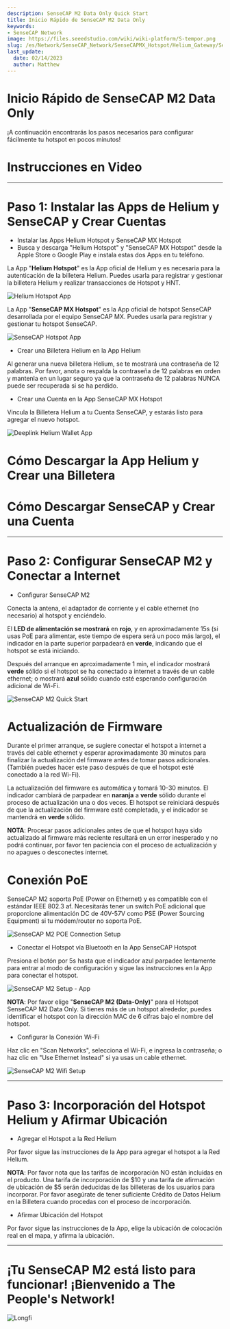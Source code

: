 ```yaml
---
description: SenseCAP M2 Data Only Quick Start
title: Inicio Rápido de SenseCAP M2 Data Only
keywords:
- SenseCAP Network
image: https://files.seeedstudio.com/wiki/wiki-platform/S-tempor.png
slug: /es/Network/SenseCAP_Network/SenseCAPMX_Hotspot/Helium_Gateway/SenseCAP_M2_Data_Only/Quick_Start
last_update:
  date: 02/14/2023
  author: Matthew
---
```


Inicio Rápido de SenseCAP M2 Data Only
=======================================

¡A continuación encontrarás los pasos necesarios para configurar fácilmente tu hotspot en pocos minutos!

**Instrucciones en Video**
==========================

* * *

**Paso 1: Instalar las Apps de Helium y SenseCAP y Crear Cuentas**
==================================================================

- Instalar las Apps Helium Hotspot y SenseCAP MX Hotspot
- Busca y descarga "Helium Hotspot" y "SenseCAP MX Hotspot" desde la Apple Store o Google Play e instala estas dos Apps en tu teléfono.

La App "**Helium Hotspot**" es la App oficial de Helium y es necesaria para la autenticación de la billetera Helium. Puedes usarla para registrar y gestionar la billetera Helium y realizar transacciones de Hotspot y HNT.

![Helium Hotspot App](https://www.sensecapmx.com/wp-content/uploads/2022/07/helium-app-logos-1.webp)

La App "**SenseCAP MX Hotspot**" es la App oficial de hotspot SenseCAP desarrollada por el equipo SenseCAP MX. Puedes usarla para registrar y gestionar tu hotspot SenseCAP.

![SenseCAP Hotspot App](https://www.sensecapmx.com/wp-content/uploads/2022/07/SenseCAP-Hotspot-App.png)

- Crear una Billetera Helium en la App Helium

Al generar una nueva billetera Helium, se te mostrará una contraseña de 12 palabras. Por favor, anota o respalda la contraseña de 12 palabras en orden y mantenla en un lugar seguro ya que la contraseña de 12 palabras NUNCA puede ser recuperada si se ha perdido.

- Crear una Cuenta en la App SenseCAP MX Hotspot

Vincula la Billetera Helium a tu Cuenta SenseCAP, y estarás listo para agregar el nuevo hotspot.

![Deeplink Helium Wallet App](https://www.sensecapmx.com/wp-content/uploads/2022/07/deeplink-1.png)

**Cómo Descargar la App Helium y Crear una Billetera**
======================================================

**Cómo Descargar SenseCAP y Crear una Cuenta**
==============================================

* * *

**Paso 2: Configurar SenseCAP M2 y Conectar a Internet**
========================================================

- Configurar SenseCAP M2

Conecta la antena, el adaptador de corriente y el cable ethernet (no necesario) al hotspot y enciéndelo.

El **LED de alimentación se mostrará** en **rojo**, y en aproximadamente 15s (si usas PoE para alimentar, este tiempo de espera será un poco más largo), el indicador en la parte superior parpadeará en **verde**, indicando que el hotspot se está iniciando.

Después del arranque en aproximadamente 1 min, el indicador mostrará **verde** sólido si el hotspot se ha conectado a internet a través de un cable ethernet; o mostrará **azul** sólido cuando esté esperando configuración adicional de Wi-Fi.

![SenseCAP M2 Quick Start](https://www.sensecapmx.com/wp-content/uploads/2022/07/m2-1.png)

**Actualización de Firmware**
=============================

Durante el primer arranque, se sugiere conectar el hotspot a internet a través del cable ethernet y esperar aproximadamente 30 minutos para finalizar la actualización del firmware antes de tomar pasos adicionales. (También puedes hacer este paso después de que el hotspot esté conectado a la red Wi-Fi).

La actualización del firmware es automática y tomará 10-30 minutos. El indicador cambiará de parpadear en **naranja** a **verde** sólido durante el proceso de actualización una o dos veces. El hotspot se reiniciará después de que la actualización del firmware esté completada, y el indicador se mantendrá en **verde** sólido.

**NOTA**: Procesar pasos adicionales antes de que el hotspot haya sido actualizado al firmware más reciente resultará en un error inesperado y no podrá continuar, por favor ten paciencia con el proceso de actualización y no apagues o desconectes internet.

**Conexión PoE**
================

SenseCAP M2 soporta PoE (Power on Ethernet) y es compatible con el estándar IEEE 802.3 af. Necesitarás tener un switch PoE adicional que proporcione alimentación DC de 40V-57V como PSE (Power Sourcing Equipment) si tu módem/router no soporta PoE.

![SenseCAP M2 POE Connection Setup](https://www.sensecapmx.com/wp-content/uploads/2022/07/m2-poe.png)

- Conectar el Hotspot vía Bluetooth en la App SenseCAP Hotspot

Presiona el botón por 5s hasta que el indicador azul parpadee lentamente para entrar al modo de configuración y sigue las instrucciones en la App para conectar el hotspot.

![SenseCAP M2 Setup - App](https://www.sensecapmx.com/wp-content/uploads/2022/07/m2-setup-app-scaled.jpg)

**NOTA**: Por favor elige "**SenseCAP M2 (Data-Only)**" para el Hotspot SenseCAP M2 Data Only. Si tienes más de un hotspot alrededor, puedes identificar el hotspot con la dirección MAC de 6 cifras bajo el nombre del hotspot.

- Configurar la Conexión Wi-Fi

Haz clic en "Scan Networks", selecciona el Wi-Fi, e ingresa la contraseña; o haz clic en "Use Ethernet Instead" si ya usas un cable ethernet.

![SenseCAP M2 Wifi Setup](https://www.sensecapmx.com/wp-content/uploads/2022/07/wifi.png)

* * *

**Paso 3: Incorporación del Hotspot Helium y Afirmar Ubicación**
================================================================

- Agregar el Hotspot a la Red Helium

Por favor sigue las instrucciones de la App para agregar el hotspot a la Red Helium.

**NOTA**: Por favor nota que las tarifas de incorporación NO están incluidas en el producto. Una tarifa de incorporación de \$10 y una tarifa de afirmación de ubicación de \$5 serán deducidas de las billeteras de los usuarios para incorporar. Por favor asegúrate de tener suficiente Crédito de Datos Helium en la Billetera cuando procedas con el proceso de incorporación.

- Afirmar Ubicación del Hotspot

Por favor sigue las instrucciones de la App, elige la ubicación de colocación real en el mapa, y afirma la ubicación.

* * *

**¡Tu SenseCAP M2 está listo para funcionar! ¡Bienvenido a The People's Network!**
===================================================================================

![Longfi](https://www.sensecapmx.com/wp-content/uploads/2022/06/longfi.webp)
